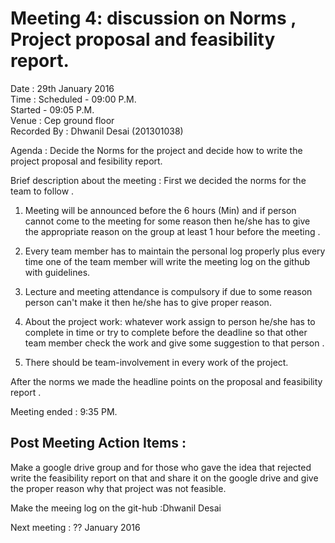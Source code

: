 
Meeting 4: discussion on Norms , Project proposal and feasibility report.
===============================

Date : 29th January 2016  
Time : Scheduled - 09:00 P.M.  
       Started   - 09:05 P.M.  
Venue : Cep ground floor  
Recorded By : Dhwanil Desai  (201301038)


Agenda : Decide the Norms for the project and decide how to write the project proposal and fesibility report.

Brief description about the meeting : First we decided the norms for the team to follow .

1) Meeting will be announced before the 6 hours (Min) and if person cannot come to the meeting for some reason then he/she has to give the appropriate reason on the group at least 1 hour before the meeting .

2) Every team member has to maintain the personal log properly plus every time one of the team member will write the meeting log on the github with guidelines.

3) Lecture and meeting attendance is compulsory if due to some reason person can't make it then he/she has to give proper reason.

4) About the project work: whatever work assign to person he/she has to complete in time or try to complete before the deadline so that other team member check the work and give some suggestion to that person .

5) There should be team-involvement in every work of the project.


After the norms we made the headline points on the proposal and feasibility report .

Meeting ended : 9:35 PM.

Post Meeting Action Items :
---------------------------

   Make a google drive group and for those who gave the idea that rejected write the feasibility report on that and share it on the google drive and give the proper reason why that project was not feasible.
   
   Make the meeing log on the git-hub :Dhwanil Desai 
   
   Next meeting : ?? January 2016  
